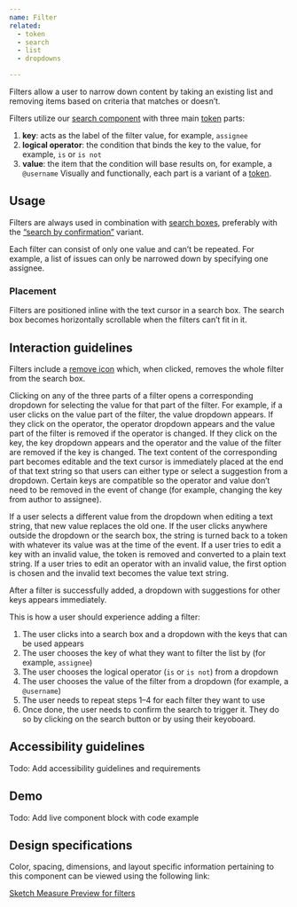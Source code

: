 ```yaml
---
name: Filter
related:
  - token
  - search
  - list
  - dropdowns

---
```


Filters allow a user to narrow down content by taking an existing list and removing items based on criteria that matches or doesn’t.

Filters utilize our [search component](/component/search/) with three main [token](/components/token/) parts:

1. **key**: acts as the label of the filter value, for example, `assignee`
1. **logical operator**: the condition that binds the key to the value, for example, `is` or `is not`
1. **value**: the item that the condition will base results on, for example, a `@username`
Visually and functionally, each part is a variant of a [token](/components/token/).

## Usage

Filters are always used in combination with [search boxes](/components/search/), preferably with the [“search by confirmation”](/components/search/#search-by-confirmation) variant.

Each filter can consist of only one value and can’t be repeated. For example, a list of issues can only be narrowed down by specifying one assignee.

### Placement

Filters are positioned inline with the text cursor in a search box. The search box becomes horizontally scrollable when the filters can’t fit in it.

## Interaction guidelines

Filters include a [remove icon](http://gitlab-org.gitlab.io/gitlab-svgs/?q=~close) which, when clicked, removes the whole filter from the search box.

Clicking on any of the three parts of a filter opens a corresponding dropdown for selecting the value for that part of the filter. For example, if a user clicks on the value part of the filter, the value dropdown appears. If they click on the operator, the operator dropdown appears and the value part of the filter is removed if the operator is changed. If they click on the key, the key dropdown appears and the operator and the value of the filter are removed if the key is changed. The text content of the corresponding part becomes editable and the text cursor is immediately placed at the end of that text string so that users can either type or select a suggestion from a dropdown. Certain keys are compatible so the operator and value don’t need to be removed in the event of change (for example, changing the key from author to assignee).

If a user selects a different value from the dropdown when editing a text string, that new value replaces the old one. If the user clicks anywhere outside the dropdown or the search box, the string is turned back to a token with whatever its value was at the time of the event. If a user tries to edit a key with an invalid value, the token is removed and converted to a plain text string. If a user tries to edit an operator with an invalid value, the first option is chosen and the invalid text becomes the value text string.

After a filter is successfully added, a dropdown with suggestions for other keys appears immediately.

This is how a user should experience adding a filter: 

1. The user clicks into a search box and a dropdown with the keys that can be used appears
1. The user chooses the key of what they want to filter the list by (for example, `assignee`)
1. The user chooses the logical operator (`is` or `is not`) from a dropdown
1. The user chooses the value of the filter from a dropdown (for example, a `@username`)
1. The user needs to repeat steps 1–4 for each filter they want to use
1. Once done, the user needs to confirm the search to trigger it. They do so by clicking on the search button or by using their keyoboard.

## Accessibility guidelines

Todo: Add accessibility guidelines and requirements

## Demo

Todo: Add live component block with code example

## Design specifications

Color, spacing, dimensions, and layout specific information pertaining to this component can be viewed using the following link:

[Sketch Measure Preview for filters](https://gitlab-org.gitlab.io/gitlab-design/hosted/design-gitlab-specs/filters-spec-previews/)
